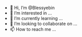 - 👋 Hi, I’m @Blessyebin
- 👀 I’m interested in ...
- 🌱 I’m currently learning ...
- 💞️ I’m looking to collaborate on ...
- 📫 How to reach me ...

<!---
Blessyebin/Blessyebin is a ✨ special ✨ repository because its `README.md` (this file) appears on your GitHub profile.
You can click the Preview link to take a look at your changes.
--->
